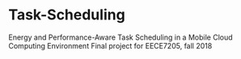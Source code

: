 # Task-Scheduling
Energy and Performance-Aware Task Scheduling in a Mobile Cloud Computing Environment
Final project for EECE7205, fall 2018
